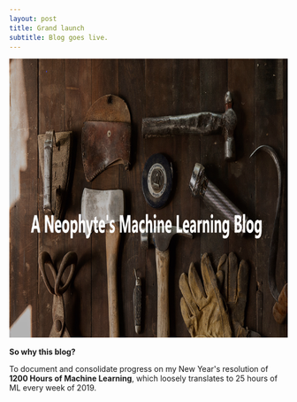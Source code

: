 ```yaml
---
layout: post
title: Grand launch
subtitle: Blog goes live.
---
```

![Blog](/img/blog.png) <br/>

**So why this blog?** <br/>


To document and consolidate progress on my New Year's resolution of **1200 Hours of Machine Learning**, which loosely translates to 25 hours of ML every week of 2019.
